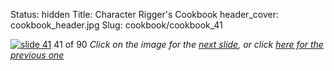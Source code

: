 Status: hidden
Title: Character Rigger's Cookbook
header_cover: cookbook_header.jpg
Slug: cookbook/cookbook_41

[![slide 41](https://dl.dropboxusercontent.com/u/2977490/presentations/cookbook/img41.jpg)](cookbook_42)
41 of 90
_Click on the image for the [next slide](cookbook_42), or click [here for the previous one](cookbook_40)_
